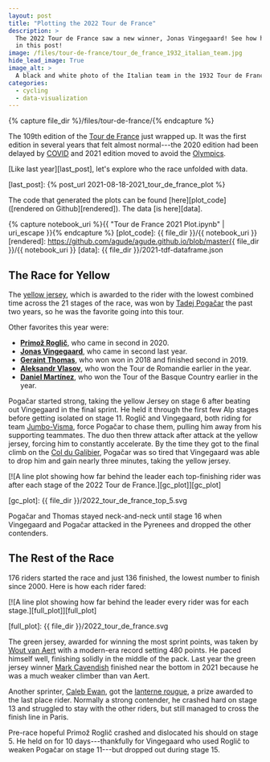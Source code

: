 ```yaml
---
layout: post
title: "Plotting the 2022 Tour de France"
description: >
  The 2022 Tour de France saw a new winner, Jonas Vingegaard! See how he won
  in this post!
image: /files/tour-de-france/tour_de_france_1932_italian_team.jpg
hide_lead_image: True
image_alt: >
  A black and white photo of the Italian team in the 1932 Tour de France.
categories:
  - cycling
  - data-visualization
---
```


{% capture file_dir %}/files/tour-de-france/{% endcapture %}

The 109th edition of the [Tour de France][tour] just wrapped up. It was the
first edition in several years that felt almost normal---the 2020 edition had
been delayed by [COVID][covid] and 2021 edition moved to avoid the
[Olympics][olympics].

[Like last year][last_post], let's explore who the race unfolded with data.

[tour]: https://en.wikipedia.org/wiki/2022_Tour_de_France
[olympics]: https://en.wikipedia.org/wiki/2020_Summer_Olympics
[covid]: https://en.wikipedia.org/wiki/COVID-19_pandemic
[last_post]: {% post_url 2021-08-18-2021_tour_de_france_plot %}

The code that generated the plots can be found [here][plot_code]
([rendered on Github][rendered]). The data [is here][data].

{% capture notebook_uri %}{{ "Tour de France 2021 Plot.ipynb" | uri_escape }}{% endcapture %}
[plot_code]: {{ file_dir }}/{{ notebook_uri }}
[rendered]: https://github.com/agude/agude.github.io/blob/master{{ file_dir }}/{{ notebook_uri }}
[data]: {{ file_dir }}/2021-tdf-dataframe.json

## The Race for Yellow

The [yellow jersey][yellow], which is awarded to the rider with the lowest
combined time across the 21 stages of the race, was won by [Tadej
Pogačar][pogacar] the past two years, so he was the favorite going into this
tour.

[yellow]: https://en.wikipedia.org/wiki/General_classification_in_the_Tour_de_France
[pogacar]: https://en.wikipedia.org/wiki/Tadej_Poga%C4%8Dar

Other favorites this year were:

- **[Primož Roglič][roglic]**, who came in second in 2020.
- **[Jonas Vingegaard][vingegaard]**, who came in second last year.
- **[Geraint Thomas][thomas]**, who won won in 2018 and finished second in 2019.
- **[Aleksandr Vlasov][vlasov]**, who won the Tour de Romandie earlier in the year.
- **[Daniel Martínez][martinez]**, who won the Tour of the Basque Country
  earlier in the year.

[roglic]: https://en.wikipedia.org/wiki/Primo%C5%BE_Rogli%C4%8D
[thomas]: https://en.wikipedia.org/wiki/Geraint_Thomas
[vingegaard]: https://en.wikipedia.org/wiki/Jonas_Vingegaard
[vlasov]: https://en.wikipedia.org/wiki/Aleksandr_Vlasov_(cyclist)
[martinez]: https://en.wikipedia.org/wiki/Daniel_Mart%C3%ADnez_(cyclist)

Pogačar started strong, taking the yellow Jersey on stage 6 after beating out
Vingegaard in the final sprint. He held it through the first few Alp stages
before getting isolated on stage 11. Roglič and Vingegaard, both riding for
team [Jumbo-Visma][jumbo], force Pogačar to chase them, pulling him away from
his supporting teammates. The duo then threw attack after attack at the yellow
jersey, forcing him to constantly accelerate. By the time they got to the
final climb on the [Col du Galibier][col], Pogačar was so tired that
Vingegaard was able to drop him and gain nearly three minutes, taking the
yellow jersey.

[jumbo]: https://en.wikipedia.org/wiki/Daniel_Mart%C3%ADnez_(cyclist)
[col]: https://en.wikipedia.org/wiki/Col_du_Galibier

[![A line plot showing how far behind the leader each top-finishing rider was
after each stage of the 2022 Tour de France.][gc_plot]][gc_plot]

[gc_plot]: {{ file_dir }}/2022_tour_de_france_top_5.svg

Pogačar and Thomas stayed neck-and-neck until stage 16 when Vingegaard and
Pogačar attacked in the Pyrenees and dropped the other contenders.

## The Rest of the Race

176 riders started the race and just 136 finished, the lowest number to finish
since 2000. Here is how each rider fared:

[![A line plot showing how far behind the leader every rider was for each
stage.][full_plot]][full_plot]

[full_plot]: {{ file_dir }}/2022_tour_de_france.svg

The green jersey, awarded for winning the most sprint points, was taken by
[Wout van Aert][van aert] with a modern-era record setting 480 points. He
paced himself well, finishing solidly in the middle of the pack. Last year the
green jersey winner [Mark Cavendish][cavendish] finished near the bottom in
2021 because he was a much weaker climber than van Aert.

[van aert]: https://en.wikipedia.org/wiki/Wout_van_Aert
[cavendish]: https://en.wikipedia.org/wiki/Mark_Cavendish

Another sprinter, [Caleb Ewan][ewan], got the [lanterne rougue][lanterne], a
prize awarded to the last place rider. Normally a strong contender, he crashed
hard on stage 13 and struggled to stay with the other riders, but still
managed to cross the finish line in Paris.

[ewan]: https://en.wikipedia.org/wiki/Caleb_Ewan
[lanterne]: https://en.wikipedia.org/wiki/Lanterne_rouge

Pre-race hopeful Primož Roglič crashed and dislocated his should on stage 5.
He held on for 10 days---thankfully for Vingegaard who used Roglič to weaken
Pogačar on stage 11---but dropped out during stage 15.
